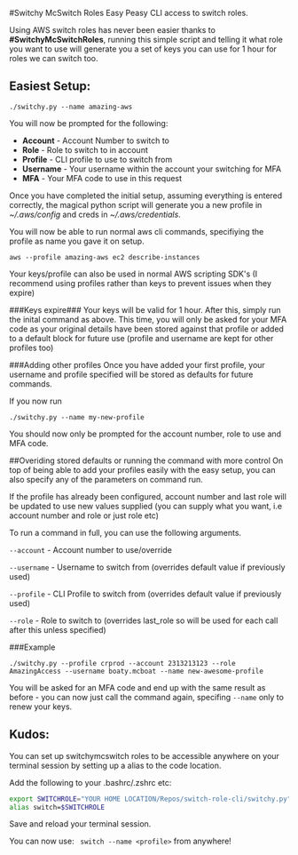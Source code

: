 #Switchy McSwitch Roles 
Easy Peasy CLI access to switch roles.

Using AWS switch roles has never been easier thanks to **#SwitchyMcSwitchRoles**, running this simple script and telling it what role you want to use will generate you a set of keys you can use for 1 hour for roles we can switch too.


## Easiest Setup:
```
./switchy.py --name amazing-aws
```
You will now be prompted for the following:

* **Account** - Account Number to switch to
* **Role** - Role to switch to in account
* **Profile** - CLI profile to use to switch from
* **Username** - Your username within the account your switching for MFA
* **MFA** - Your MFA code to use in this request

Once you have completed the initial setup, assuming everything is entered correctly, the magical python script will generate you a new profile in *~/.aws/config* and creds in *~/.aws/credentials*.

You will now be able to run normal aws cli commands, specifiying the profile as name you gave it on setup.

```
aws --profile amazing-aws ec2 describe-instances
```

Your keys/profile can also be used in normal AWS scripting SDK's (I recommend using profiles rather than keys to prevent issues when they expire)

###Keys expire###
Your keys will be valid for 1 hour. After this, simply run the inital command as above. This time, you will only be asked for your  MFA code as your original details have been stored against that profile or added to a default block for future use (profile and username are kept for other profiles too)

###Adding other profiles
Once you have added your first profile, your username and profile specified will be stored as defaults for future commands.

If you now run 
```
./switchy.py --name my-new-profile
```

You should now only be prompted for the account number, role to use and MFA code. 


##Overiding stored defaults or running the command with more control
On top of being able to add your profiles easily with the easy setup, you can also specify any of the parameters on command run.

If the profile has already been configured, account number and last role will be updated to use new values supplied (you can supply what you want, i.e account number and role or just role etc)

To run a command in full, you can use the following arguments.

``` --account ``` - Account number to use/override

``` --username ``` - Username to switch from (overrides default value if previously used)

``` --profile ``` - CLI Profile to switch from (overrides default value if previously used)

``` --role ``` - Role to switch to (overrides last_role so will be used for each call after this unless specified)

###Example
```
./switchy.py --profile crprod --account 2313213123 --role AmazingAccess --username boaty.mcboat --name new-awesome-profile
```
You will be asked for an MFA code and end up with the same result as before - you can now just call the command again, specifing ``` --name ``` only to renew your keys.

## Kudos:
You can set up switchymcswitch roles to be accessible anywhere on your terminal session by setting up a alias to the code location.

Add the following to your .bashrc/.zshrc etc:

```bash
export SWITCHROLE="YOUR HOME LOCATION/Repos/switch-role-cli/switchy.py"
alias switch=$SWITCHROLE
```

Save and reload your terminal session.

You can now use:
``` switch --name <profile>``` from anywhere!